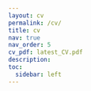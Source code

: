 ```yaml
---
layout: cv
permalink: /cv/
title: cv
nav: true
nav_order: 5
cv_pdf: latest_CV.pdf
description: 
toc:
  sidebar: left
---
```

